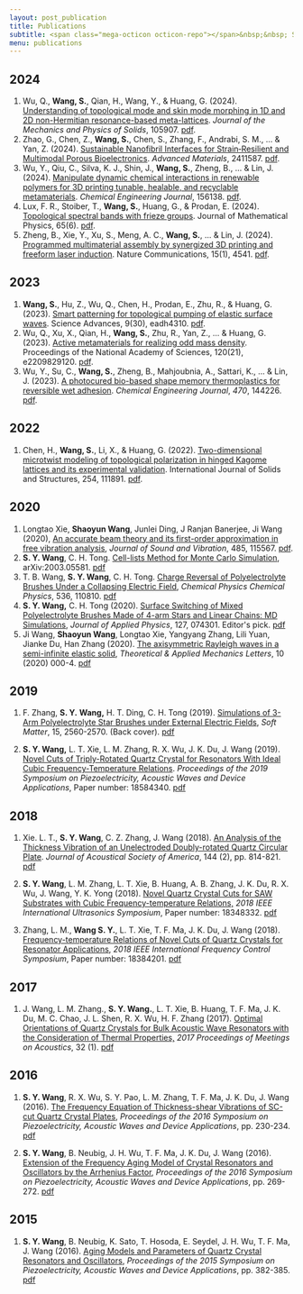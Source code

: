 ```yaml
---
layout: post_publication
title: Publications
subtitle: <span class="mega-octicon octicon-repo"></span>&nbsp;&nbsp; Shaoyun's Publications
menu: publications
---
```


## 2024

1. Wu, Q., **Wang, S.**, Qian, H., Wang, Y., & Huang, G. (2024). [Understanding of topological mode and skin mode morphing in 1D and 2D non-Hermitian resonance-based meta-lattices](https://doi.org/10.1016/j.jmps.2024.105907). *Journal of the Mechanics and Physics of Solids*, 105907. <a href="/assets/files/2024JMPS.pdf">pdf</a>.
2. Zhao, G., Chen, Z., **Wang, S.**, Chen, S., Zhang, F., Andrabi, S. M., ... & Yan, Z. (2024). [Sustainable Nanofibril Interfaces for Strain‐Resilient and Multimodal Porous Bioelectronics](https://doi.org/10.1002/adma.202411587). *Advanced Materials*, 2411587. <a href="/assets/files/2024AM.pdf">pdf</a>.
3. Wu, Y., Qiu, C., Silva, K. J., Shin, J., **Wang, S.**, Zheng, B., ... & Lin, J. (2024). [Manipulate dynamic chemical interactions in renewable polymers for 3D printing tunable, healable, and recyclable metamaterials](https://doi.org/10.1016/j.cej.2024.156138). *Chemical Engineering Journal*, 156138. <a href="/assets/files/2024CEJ.pdf">pdf</a>.
4. Lux, F. R., Stoiber, T., **Wang, S.**, Huang, G., & Prodan, E. (2024). [Topological spectral bands with frieze groups](https://doi.org/10.1063/5.0127973). Journal of Mathematical Physics, 65(6). <a href="/assets/files/2024JMP.pdf">pdf</a>.
5. Zheng, B., Xie, Y., Xu, S., Meng, A. C., **Wang, S.**, ... & Lin, J. (2024). [Programmed multimaterial assembly by synergized 3D printing and freeform laser induction](https://doi.org/10.1038/s41467-024-48919-5). Nature Communications, 15(1), 4541. <a href="/assets/files/2024NC.pdf">pdf</a>.

## 2023

1. **Wang, S.**, Hu, Z., Wu, Q., Chen, H., Prodan, E., Zhu, R., & Huang, G. (2023). [Smart patterning for topological pumping of elastic surface waves](https://www.science.org/doi/10.1126/sciadv.adh4310). Science Advances, 9(30), eadh4310. <a href="/assets/files/2023SciAdv.pdf">pdf</a>.
2. Wu, Q., Xu, X., Qian, H., **Wang, S.**, Zhu, R., Yan, Z., ... & Huang, G. (2023). [Active metamaterials for realizing odd mass density](https://doi.org/10.1073/pnas.2209829120). Proceedings of the National Academy of Sciences, 120(21), e2209829120. <a href="/assets/files/2023PNAS.pdf">pdf</a>.
3. Wu, Y., Su, C., **Wang, S.**, Zheng, B., Mahjoubnia, A., Sattari, K., ... & Lin, J. (2023). [A photocured bio-based shape memory thermoplastics for reversible wet adhesion](https://doi.org/10.1016/j.cej.2023.144226). *Chemical Engineering Journal*, *470*, 144226. <a href="/assets/files/2023CEJ.pdf">pdf</a>.

## 2022

1. Chen, H., **Wang, S.**, Li, X., & Huang, G. (2022). [Two-dimensional microtwist modeling of topological polarization in hinged Kagome lattices and its experimental validation](https://doi.org/10.1016/j.ijsolstr.2022.111891). International Journal of Solids and Structures, 254, 111891. <a href="/assets/files/2022IJSS.pdf">pdf</a>.

## 2020

1. Longtao Xie, **Shaoyun Wang**, Junlei Ding, J Ranjan Banerjee, Ji Wang (2020), [An accurate beam theory and its first-order approximation in free vibration analysis](https://www.sciencedirect.com/science/article/pii/S0022460X20303990?via%3Dihub), *Journal of Sound and Vibration*, 485, 115567. <a href="/assets/files/2020JSV.pdf">pdf</a>.
2. **S. Y. Wang**, C. H. Tong. [Cell-lists Method for Monte Carlo Simulation](https://arxiv.org/abs/2003.05581), arXiv:2003.05581. <a href="/assets/files/2003.05581.pdf">pdf</a>
3. T. B. Wang, **S. Y. Wang**, C. H. Tong. [ Charge Reversal of Polyelectrolyte Brushes Under a Collapsing Electric Field](https://doi.org/10.1016/j.chemphys.2020.110810), *Chemical Physics* *Chemical Physics*, 536, 110810. <a href="/assets/files/2020Chemical_Physics.pdf">pdf</a>
4. **S. Y. Wang,** C. H. Tong (2020). [Surface Switching of Mixed Polyelectrolyte Brushes Made of 4-arm Stars and Linear Chains: MD Simulations](https://aip.scitation.org/doi/10.1063/1.5130643), *Journal of Applied Physics*, 127, 074301. Editor's pick. <a href="/assets/files/2020JAP.pdf">pdf</a>
5. Ji Wang, **Shaoyun Wang**, Longtao Xie, Yangyang Zhang, Lili Yuan, Jianke Du, Han Zhang (2020). [The axisymmetric Rayleigh waves in a semi-infinite elastic solid](http://dx.doi.org/10.1016/j.taml.2020.01.018), *Theoretical & Applied Mechanics Letters*, 10 (2020) 000-4. <a href="/assets/files/2020TAML.pdf">pdf</a>

## 2019


1. F. Zhang, **S. Y.** **Wang,** H. T. Ding, C. H. Tong (2019). [Simulations of 3-Arm Polyelectrolyte Star Brushes under External Electric Fields](https://pubs.rsc.org/en/content/articlelanding/2019/sm/c8sm02131g#!divAbstract), *Soft Matter*, 15, 2560-2570. (Back cover). <a href="/assets/files/2019Soft_Matter.pdf">pdf</a>

2. **S. Y. Wang,** L. T. Xie, L. M. Zhang,     R. X. Wu, J. K. Du, J. Wang (2019). [Novel Cuts of Triply-Rotated Quartz Crystal for Resonators With      Ideal Cubic Frequency-Temperature Relations](https://ieeexplore.ieee.org/document/8681866). *Proceedings     of the 2019 Symposium on Piezoelectricity, Acoustic Waves and Device     Applications*, Paper     number: 18584340. <a href="/assets/files/2019SPWADA.pdf">pdf</a>

## 2018

1. Xie. L. T., **S. Y.     Wang**, C. Z. Zhang, J. Wang (2018). [An Analysis of the Thickness Vibration of an      Unelectroded Doubly-rotated Quartz Circular Plate](https://asa.scitation.org/doi/10.1121/1.5050609?af=R). *Journal of Acoustical Society of     America*, 144 (2), pp. 814-821. <a href="/assets/files/2018JASA.pdf">pdf</a>

2.  **S. Y. Wang**, L. M. Zhang, L. T.     Xie, B. Huang, A. B. Zhang, J. K. Du, R. X. Wu, J. Wang, Y. K. Yong (2018). [Novel Quartz Crystal Cuts for SAW Substrates with      Cubic Frequency-temperature Relations,](https://ieeexplore.ieee.org/document/8579853) *2018 IEEE International Ultrasonics     Symposium*, Paper number: 18348332. <a href="/assets/files/2018IUS.pdf">pdf</a>

3.  Zhang, L. M., **Wang     S. Y.**, L. T. Xie, T. F. Ma, J. K. Du, J. Wang (2018). [Frequency-temperature Relations of Novel Cuts of      Quartz Crystals for Resonator Applications](https://ieeexplore.ieee.org/document/8597466), *2018 IEEE International Frequency     Control Symposium*, Paper number: 18384201. <a href="/assets/files/2018IFCS.pdf">pdf</a>

## 2017

1. J. Wang, L. M. Zhang.,     **S. Y. Wang.**, L. T. Xie, B. Huang, T. F. Ma, J. K. Du, M. C. Chao,     J. L. Shen, R. X. Wu, H. F. Zhang (2017). [Optimal Orientations of Quartz Crystals for Bulk      Acoustic Wave Resonators with the Consideration of Thermal Properties,](https://asa.scitation.org/doi/10.1121/2.0000724) *2017 Proceedings of Meetings on Acoustics*, 32 (1). <a href="/assets/files/2017ICU.pdf">pdf</a>

## 2016

1. **S. Y. Wang**, R. X. Wu, S. Y.     Pao, L. M. Zhang, T. F. Ma, J. K. Du, J. Wang (2016). [The Frequency Equation of Thickness-shear      Vibrations of SC-cut Quartz Crystal Plates](https://ieeexplore.ieee.org/document/7829994), *Proceedings of the 2016 Symposium     on Piezoelectricity, Acoustic Waves and Device Applications*, pp. 230-234. <a href="/assets/files/2016SPAWADA1.pdf">pdf</a>

2. **S. Y. Wang**, B. Neubig, J.     H. Wu, T. F. Ma, J. K. Du, J. Wang (2016). [Extension of the Frequency Aging Model of Crystal      Resonators and Oscillators by the Arrhenius Factor](https://ieeexplore.ieee.org/document/7830003), *Proceedings of the 2016     Symposium on Piezoelectricity, Acoustic Waves and Device Applications*,     pp. 269-272. <a href="/assets/files/2016SPAWADA.pdf">pdf</a>

## 2015

1. **S. Y. Wang**, B. Neubig, K. Sato,     T. Hosoda, E. Seydel, J. H. Wu, T. F. Ma, J. Wang (2016). [Aging Models and Parameters of Quartz Crystal      Resonators and Oscillators](https://ieeexplore.ieee.org/document/7364512/), *Proceedings of the 2015 Symposium on     Piezoelectricity, Acoustic Waves and Device Applications*, pp. 382-385. <a href="/assets/files/2015SPAWADA.pdf">pdf</a>

